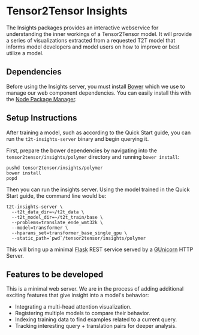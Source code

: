 # Tensor2Tensor Insights

The Insights packages provides an interactive webservice for understanding the
inner workings of a Tensor2Tensor model.  It will provide a series of
visualizations extracted from a requested T2T model that informs model developers
and model users on how to improve or best utilize a model.

## Dependencies

Before using the Insights server, you must install [Bower](https://bower.io/)
which we use to manage our web component dependencies.  You can easily install
this with the [Node Package Manager](https://www.npmjs.com/).

## Setup Instructions

After training a model, such as according to the Quick Start guide, you can run
the `t2t-insights-server` binary and begin querying it.

First, prepare the bower dependencies by navigating into the
`tensor2tensor/insights/polymer` directory and running `bower install`:

```
pushd tensor2tensor/insights/polymer
bower install
popd
```

Then you can run the insights server.  Using the model trained in the Quick
Start guide, the command line would be:

```
t2t-insights-server \
  --t2t_data_dir=~/t2t_data \
  --t2t_model_dir=~/t2t_train/base \
  --problems=translate_ende_wmt32k \
  --model=transformer \
  --hparams_set=transformer_base_single_gpu \
  --static_path=`pwd`/tensor2tensor/insights/polymer
```

This will bring up a minimal [Flask](http://flask.pocoo.org/) REST service
served by a [GUnicorn](http://gunicorn.org/) HTTP Server.

## Features to be developed

This is a minimal web server.  We are in the process of adding additional
exciting features that give insight into a model's behavior:

  * Integrating a multi-head attention visualization.
  * Registering multiple models to compare their behavior.
  * Indexing training data to find examples related to a current query.
  * Tracking interesting query + translation pairs for deeper analysis.
